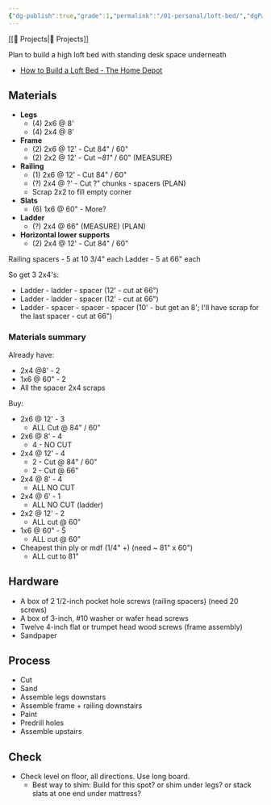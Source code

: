 ```yaml
---
{"dg-publish":true,"grade":1,"permalink":"/01-personal/loft-bed/","dgPassFrontmatter":true}
---
```



[[📘 Projects\|📘 Projects]]

Plan to build a high loft bed with standing desk space underneath

* [How to Build a Loft Bed - The Home Depot](https://www.homedepot.com/c/ah/how-to-build-a-loft-bed/9ba683603be9fa5395fab9016d2777b3)

## Materials

* **Legs**
    * (4) 2x6 @ 8'
    * (4) 2x4 @ 8'
* **Frame**
    * (2) 2x6 @ 12' - Cut 84" / 60"
    * (2) 2x2 @ 12' - Cut *~81"* / 60" (MEASURE)
* **Railing**
    * (1) 2x6 @ 12' - Cut 84" / 60"
    * (?) 2x4 @ ?' - Cut ?" chunks - spacers (PLAN)
    * Scrap 2x2 to fill empty corner
* **Slats**
    * (6) 1x6 @ 60" - More?
* **Ladder**
    * (?) 2x4 @ 66" (MEASURE) (PLAN)
* **Horizontal lower supports**
    * (2) 2x4 @ 12' - Cut 84" / 60"

Railing spacers - 5 at 10 3/4" each
Ladder - 5 at 66" each

So get 3 2x4's:

* Ladder - ladder - spacer (12' - cut at 66")
* Ladder - ladder - spacer (12' - cut at 66")
* Ladder - spacer - spacer - spacer (10' - but get an 8'; I'll have scrap for the last spacer - cut at 66")

### Materials summary

Already have:

* 2x4 @8' - 2
* 1x6 @ 60" - 2
* All the spacer 2x4 scraps

Buy:

* 2x6 @ 12' - 3
    * ALL Cut @ 84" / 60"
* 2x6 @ 8' - 4
    * 4 - NO CUT
* 2x4 @ 12' - 4
    * 2 - Cut @ 84" / 60"
    * 2 - Cut @ 66"
* 2x4 @ 8' - 4
    * ALL NO CUT
* 2x4 @ 6' - 1
    * ALL NO CUT (ladder)
* 2x2 @ 12' - 2
    * ALL cut @ 60"
* 1x6 @ 60" - 5
    * ALL cut @ 60"
* Cheapest thin ply or mdf (1/4" +) (need ~ 81" x 60")
    * ALL cut to 81"

## Hardware

* A box of 2 1/2-inch pocket hole screws (railing spacers) (need 20 screws)
* A box of 3-inch, #10 washer or wafer head screws
* Twelve 4-inch flat or trumpet head wood screws (frame assembly)
* Sandpaper

## Process

* Cut
* Sand
* Assemble legs downstars
* Assemble frame + railing downstairs
* Paint
* Predrill holes
* Assemble upstairs

## Check

* Check level on floor, all directions. Use long board.
    * Best way to shim: Build for this spot? or shim under legs? or stack slats at one end under mattress?